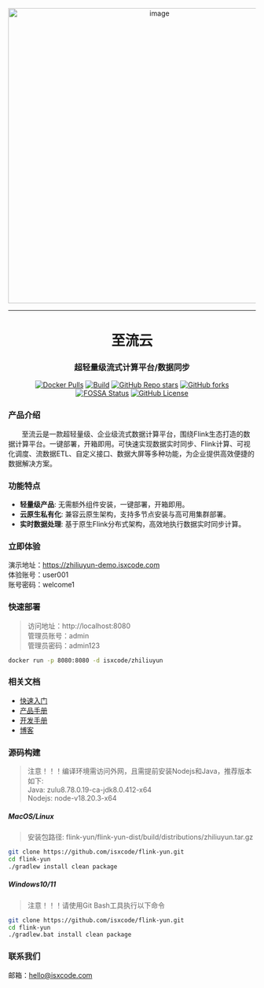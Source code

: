 <div align="center">
    <a href="https://zhiliuyun.isxcode.com">
        <img width="600" alt="image" src="https://img.isxcode.com/picgo/20240929113526.png">
    </a>
</div>

---

<h1 align="center">
  至流云
</h1>

<h3 align="center">
  超轻量级流式计算平台/数据同步
</h3>

<div align="center">

[![Docker Pulls](https://img.shields.io/docker/pulls/isxcode/zhiliuyun)](https://hub.docker.com/r/isxcode/zhiliuyun)
[![Build](https://github.com/isxcode/flink-yun/actions/workflows/build.yml/badge.svg?branch=main)](https://github.com/isxcode/flink-yun/actions/workflows/build.yml)
[![GitHub Repo stars](https://img.shields.io/github/stars/isxcode/flink-yun)](https://github.com/isxcode/flink-yun)
[![GitHub forks](https://img.shields.io/github/forks/isxcode/flink-yun)](https://github.com/isxcode/flink-yun/fork)
[![FOSSA Status](https://app.fossa.com/api/projects/git%2Bgithub.com%2Fisxcode%2Fflink-yun.svg?type=shield&issueType=license)](https://app.fossa.com/projects/git%2Bgithub.com%2Fisxcode%2Fflink-yun?ref=badge_shield&issueType=license)
[![GitHub License](https://img.shields.io/github/license/isxcode/flink-yun)](https://github.com/isxcode/flink-yun/blob/main/LICENSE)

</div>

### 产品介绍
  
&nbsp;&nbsp;&nbsp;&nbsp;&nbsp;&nbsp;&nbsp;至流云是一款超轻量级、企业级流式数据计算平台，围绕Flink生态打造的数据计算平台。一键部署，开箱即用。可快速实现数据实时同步、Flink计算、可视化调度、流数据ETL、自定义接口、数据大屏等多种功能，为企业提供高效便捷的数据解决方案。

### 功能特点

- **轻量级产品**: 无需额外组件安装，一键部署，开箱即用。
- **云原生私有化**: 兼容云原生架构，支持多节点安装与高可用集群部署。
- **实时数据处理**: 基于原生Flink分布式架构，高效地执行数据实时同步计算。

### 立即体验

演示地址：https://zhiliuyun-demo.isxcode.com  
体验账号：user001  
账号密码：welcome1

### 快速部署

> 访问地址：http://localhost:8080 </br>
> 管理员账号：admin </br>
> 管理员密码：admin123

```bash
docker run -p 8080:8080 -d isxcode/zhiliuyun
```

### 相关文档

- [快速入门](https://zhiliuyun.isxcode.com/docs/zh/0/0)
- [产品手册](https://zhiliuyun.isxcode.com/docs/zh/2/0)
- [开发手册](https://zhiliuyun.isxcode.com/docs/zh/1/0-docker)
- [博客](https://ispong.isxcode.com/tags/flink/)

### 源码构建

> 注意！！！编译环境需访问外网，且需提前安装Nodejs和Java，推荐版本如下: </br>
> Java: zulu8.78.0.19-ca-jdk8.0.412-x64 </br>
> Nodejs: node-v18.20.3-x64

##### MacOS/Linux

> 安装包路径: flink-yun/flink-yun-dist/build/distributions/zhiliuyun.tar.gz

```bash
git clone https://github.com/isxcode/flink-yun.git
cd flink-yun
./gradlew install clean package
```

##### Windows10/11

> 注意！！！请使用Git Bash工具执行以下命令

```bash
git clone https://github.com/isxcode/flink-yun.git
cd flink-yun
./gradlew.bat install clean package
```

### 联系我们

邮箱：hello@isxcode.com
